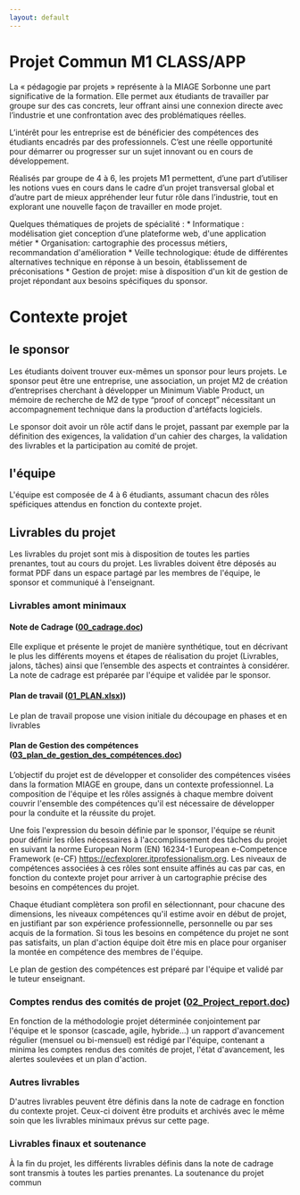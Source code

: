 ```yaml
---
layout: default
---
```


# Projet Commun M1 CLASS/APP

La « pédagogie par projets » représente à la MIAGE Sorbonne une part significative de la formation. Elle permet aux étudiants de travailler par groupe sur des cas concrets, leur offrant ainsi une connexion directe avec l’industrie et une confrontation avec des problématiques réelles.

L’intérêt pour les entreprise est de bénéficier des compétences des étudiants encadrés par des professionnels. C’est une réelle opportunité pour démarrer ou progresser sur un sujet in­novant ou en cours de développement.

Réalisés par groupe de 4 à 6, les projets M1 permettent, d’une part d’utiliser les notions vues en cours dans le cadre d’un projet transversal global et d’autre part de mieux appréhender leur futur rôle dans l’industrie, tout en explorant une nouvelle façon de travailler en mode projet.

Quelques thématiques de projets de spécialité :
    * Informatique : modélisation giet conception d’une plate­forme web, d'une application métier
    * Organisation: cartographie des processus métiers, recommandation d'amélioration
    * Veille technologique: étude de différentes alternatives technique en réponse à un besoin, établissement de préconisations
    * Gestion de projet: mise à disposition d'un kit de gestion de projet répondant aux besoins spécifiques du sponsor.

# Contexte projet

## le sponsor

Les étudiants doivent trouver eux-mêmes un sponsor pour leurs projets. Le sponsor peut être une entreprise, une association, un projet M2 de création d’entreprises cherchant à développer un Minimum Viable Product, un mémoire de recherche de M2 de type “proof of concept” nécessitant un accompagnement technique dans la production d'artéfacts logiciels.

Le sponsor doit avoir un rôle actif dans le projet, passant par exemple par la définition des exigences, la validation d'un cahier des charges, la validation des livrables et la participation au comité de projet.

## l'équipe

L'équipe est composée de 4 à 6 étudiants, assumant chacun des rôles spéficiques attendus en fonction du contexte projet.

## Livrables du projet

Les livrables du projet sont mis à disposition de toutes les parties prenantes, tout au cours du projet. Les livrables doivent être déposés au format PDF dans un espace partagé par les membres de l'équipe, le sponsor et communiqué à l'enseignant.

### Livrables amont minimaux 

#### Note de Cadrage ([00_cadrage.doc](assets/templates/00_cadrage.doc))

Elle explique et  présente le projet de manière synthétique, tout en décrivant le plus les différents moyens et étapes de réalisation du projet (Livrables, jalons, tâches) ainsi que l’ensemble des aspects et contraintes à considérer.  La note de cadrage est préparée par l'équipe et validée par le sponsor.

#### Plan de travail ([01_PLAN.xlsx](assets/templates/01_PLAN.xlsx)))

Le plan de travail propose une vision initiale du découpage en phases et en livrables 

#### Plan de Gestion des compétences ([03_plan_de_gestion_des_compétences.doc](assets/templates/03_plan_de_gestion_des_compétences.doc))

L’objectif du projet est de développer et consolider des compétences visées dans la formation MIAGE en groupe, dans un contexte professionnel. La composition de l'équipe et les rôles assignés à chaque membre doivent couvrir l'ensemble des compétences qu'il est nécessaire de développer pour la conduite et la réussite du projet.

Une fois l'expression du besoin définie par le sponsor, l'équipe se réunit pour définir les rôles nécessaires à l'accomplissement des tâches du projet en suivant la norme European Norm (EN) 16234-1 European e-Competence Framework (e-CF) https://ecfexplorer.itprofessionalism.org. Les niveaux de compétences associées à ces rôles sont ensuite affinés au cas par cas, en fonction du contexte projet pour arriver à un cartographie précise des besoins en compétences du projet.

Chaque étudiant complètera son profil en sélectionnant, pour chacune des dimensions, les niveaux compétences qu'il estime avoir en début de projet, en justifiant par son expérience professionnelle, personnelle ou par ses acquis de la formation. Si tous les besoins en compétence du projet ne sont pas satisfaits, un plan d'action équipe doit être mis en place pour organiser la montée en compétence des membres de l'équipe.

Le plan de gestion des compétences est préparé par l'équipe et validé par le tuteur enseignant.

### Comptes rendus des comités de projet ([02_Project_report.doc](assets/templates/02_Project_report.doc))

En fonction de la méthodologie projet déterminée conjointement par l'équipe et le sponsor (cascade, agile, hybride...) un rapport d'avancement régulier (mensuel ou bi-mensuel) est rédigé par l'équipe, contenant a minima les comptes rendus des comités de projet, l'état d'avancement, les alertes soulevées et un plan d'action.

### Autres livrables 

D'autres livrables peuvent être définis dans la note de cadrage en fonction du contexte projet. Ceux-ci doivent être produits et archivés avec le même soin que les livrables minimaux prévus sur cette page.

### Livrables finaux et soutenance

À la fin du projet, les différents livrables définis dans la note de cadrage sont transmis à toutes les parties prenantes. La soutenance du projet commun
